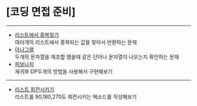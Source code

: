 # **\[코딩 면접 준비\]**
---
- [리스트에서 중복찾기](https://github.com/JuyeolRyu/tech-interview/blob/main/coding-interview/%EB%A6%AC%EC%8A%A4%ED%8A%B8%20%EC%A4%91%EB%B3%B5%20%EC%B0%BE%EA%B8%B0.py)  
  여러개의 리스트에서 중복되는 값을 찾아서 반환하는 문제
- [아나그램](https://github.com/JuyeolRyu/tech-interview/blob/main/coding-interview/%EC%95%84%EB%82%98%EA%B7%B8%EB%9E%A8.py)  
  두개의 문자열을 재조합 했을때 같은 단어나 문자열이 나오는지 확인하는 문제
- [피보나치](https://github.com/JuyeolRyu/tech-interview/blob/main/coding-interview/%ED%94%BC%EB%B3%B4%EB%82%98%EC%B9%98.py)  
   재귀와 DP두개의 방법을 사용해서 구현해보기
---
- [리스트 회전시키기](https://github.com/JuyeolRyu/tech-interview/blob/main/code-interview/code/%EB%A6%AC%EC%8A%A4%ED%8A%B8%20%ED%9A%8C%EC%A0%84.py)  
   리스트를 90,180,270도 회전시키는 메소드를 작성해보기
